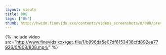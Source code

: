 ```yaml
--- 
layout: sieutv
title: 808
tags: ["0k"]
thumb: http://hwcdn.finevids.xxx/contents/videos_screenshots/0/808/preview.mp4.jpg
---
```

{% include video src="http://www.finevids.xxx/get_file/1/b996da5e07df6153438cfd892ea77926/0/808/808.mp4/" %} 
